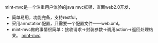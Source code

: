mint-mvc是一个注重用户体验的java mvc框架，直面web2.0开发，
* 简单易用，功能完备，支持restful，
* 采用annotation配置，只需要一个配置文件——web.xml。
* mint-mvc做的事情很简单：接收请求->封装参数->调用action->返回处理结果。
[mint-mvc](http://mint-mvc.wemakers.net)
